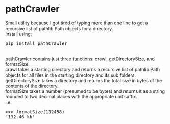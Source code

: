 # pathCrawler
Small utility because I got tired of typing more than one line to get a recursive list of pathlib.Path objects for a directory.<br>
Install using:
<pre>pip install pathCrawler</pre>
<br>
pathCrawler contains just three functions: crawl, getDirectorySize, and formatSize.<br>
crawl takes a starting directory and returns a recursive list of pathlib.Path objects for all files in the starting directory and its sub folders.<br>
getDirectorySize takes a directory and returns the total size in bytes of the contents of the directory.<br>
formatSize takes a number (presumed to be bytes) and returns it as a string rounded to two decimal places with the appropriate unit suffix.<br>
i.e. 
<pre>
>>> formatSize(132458)
'132.46 kb'
</pre>
